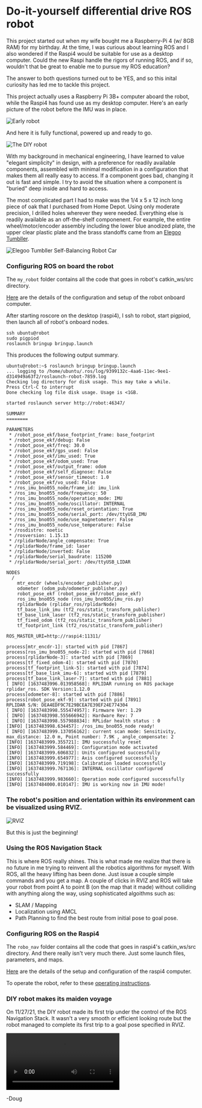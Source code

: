 # Do-it-yourself differential drive ROS robot
This project started out when my wife bought me a Raspberry-Pi 4 (w/ 8GB RAM) for my birthday.
At the time, I was curious about learning ROS and I also wondered if the Raspi4
would be suitable for use as a desktop computer. Could the new Raspi handle the
rigors of running ROS, and if so, wouldn't that be great to enable me to pursue my ROS education?

The answer to both questions turned out to be YES, and so this inital curiosity has led me to tackle this project.

This project actually uses a Raspberry Pi 3B+ computer aboard the robot, while
the Raspi4 has found use as my desktop computer. Here's an early picture of the robot before the IMU was in place.

![Early robot](images/early-robot.jpg)

And here it is fully functional, powered up and ready to go.

![The DIY robot](images/robot.jpg)

With my background in mechanical engineering, I have learned to value "elegant simplicity" in design, with a preference for readily available components, assembled with minimal modification in a configuration that makes them all really easy to access. If a component goes bad, changing it out is fast and simple. I try to avoid the situation where a component is "buried" deep inside and hard to access.

The most complicated part I had to make was the 1/4 x 5 x 12 inch long piece of oak that I purchased from Home Depot. Using only moderate precision, I drilled holes wherever they were needed. Everything else is readily available as an off-the-shelf componenent. For example, the entire wheel/motor/encoder assembly including the lower blue anodized plate, the upper clear plastic plate and the brass standoffs came from an [Elegoo Tumbller](https://www.amazon.com/dp/B07QWJH77V?psc=1&ref=ppx_yo2_dt_b_product_details).

![Elegoo Tumbller Self-Balancing Robot Car](images/elegoo-tumbller.jpg)

### Configuring ROS on board the robot
The `my_robot` folder contains all the code that goes in robot's catkin_ws/src directory.

[Here](setup-operate/setup-2nd-computer.md) are the details of the configuration and setup of the robot onboard computer.

After starting roscore on the desktop (raspi4), I ssh to robot, start pigpiod, then launch all of robot's onboard nodes.

```
ssh ubuntu@robot
sudo pigpiod
roslaunch bringup bringup.launch
```
This produces the following output summary. 
```
ubuntu@robot:~$ roslaunch bringup bringup.launch
... logging to /home/ubuntu/.ros/log/9399132c-4aa6-11ec-9ee1-d314949a63f2/roslaunch-robot-7859.log
Checking log directory for disk usage. This may take a while.
Press Ctrl-C to interrupt
Done checking log file disk usage. Usage is <1GB.

started roslaunch server http://robot:46347/

SUMMARY
========

PARAMETERS
 * /robot_pose_ekf/base_footprint_frame: base_footprint
 * /robot_pose_ekf/debug: False
 * /robot_pose_ekf/freq: 30.0
 * /robot_pose_ekf/gps_used: False
 * /robot_pose_ekf/imu_used: True
 * /robot_pose_ekf/odom_used: True
 * /robot_pose_ekf/output_frame: odom
 * /robot_pose_ekf/self_diagnose: False
 * /robot_pose_ekf/sensor_timeout: 1.0
 * /robot_pose_ekf/vo_used: False
 * /ros_imu_bno055_node/frame_id: imu_link
 * /ros_imu_bno055_node/frequency: 50
 * /ros_imu_bno055_node/operation_mode: IMU
 * /ros_imu_bno055_node/oscillator: INTERNAL
 * /ros_imu_bno055_node/reset_orientation: True
 * /ros_imu_bno055_node/serial_port: /dev/ttyUSB_IMU
 * /ros_imu_bno055_node/use_magnetometer: False
 * /ros_imu_bno055_node/use_temperature: False
 * /rosdistro: noetic
 * /rosversion: 1.15.13
 * /rplidarNode/angle_compensate: True
 * /rplidarNode/frame_id: laser
 * /rplidarNode/inverted: False
 * /rplidarNode/serial_baudrate: 115200
 * /rplidarNode/serial_port: /dev/ttyUSB_LIDAR

NODES
  /
    mtr_encdr (wheels/encoder_publisher.py)
    odometer (odom_pub/odometer_publisher.py)
    robot_pose_ekf (robot_pose_ekf/robot_pose_ekf)
    ros_imu_bno055_node (ros_imu_bno055/imu_ros.py)
    rplidarNode (rplidar_ros/rplidarNode)
    tf_base_link_imu (tf2_ros/static_transform_publisher)
    tf_base_link_laser (tf2_ros/static_transform_publisher)
    tf_fixed_odom (tf2_ros/static_transform_publisher)
    tf_footprint_link (tf2_ros/static_transform_publisher)

ROS_MASTER_URI=http://raspi4:11311/

process[mtr_encdr-1]: started with pid [7867]
process[ros_imu_bno055_node-2]: started with pid [7868]
process[rplidarNode-3]: started with pid [7869]
process[tf_fixed_odom-4]: started with pid [7870]
process[tf_footprint_link-5]: started with pid [7874]
process[tf_base_link_imu-6]: started with pid [7879]
process[tf_base_link_laser-7]: started with pid [7881]
[ INFO] [1637483996.013958568]: RPLIDAR running on ROS package rplidar_ros. SDK Version:1.12.0
process[odometer-8]: started with pid [7886]
process[robot_pose_ekf-9]: started with pid [7891]
RPLIDAR S/N: DEA4EDF9C7E29BCEA7E39EF24E774304
[ INFO] [1637483998.555474957]: Firmware Ver: 1.29
[ INFO] [1637483998.555666942]: Hardware Rev: 7
[ INFO] [1637483998.557988834]: RPLidar health status : 0
[INFO] [1637483998.634457]: /ros_imu_bno055_node ready!
[ INFO] [1637483999.137056162]: current scan mode: Sensitivity, max_distance: 12.0 m, Point number: 7.9K , angle_compensate: 2
[INFO] [1637483999.355721]: IMU successfully reset
[INFO] [1637483999.584469]: Configuration mode activated
[INFO] [1637483999.606832]: Units configured successfully
[INFO] [1637483999.654977]: Axis configured successfully
[INFO] [1637483999.719198]: Calibration loaded successfully
[INFO] [1637483999.767136]: INTERNAL oscillator configured successfully
[INFO] [1637483999.983660]: Operation mode configured successfully
[INFO] [1637484000.010147]: IMU is working now in IMU mode!
```

### The robot's position and orientation within its environment can be visualized using RVIZ.

![RVIZ](images/rviz.png)

But this is just the beginning!

### Using the ROS Navigation Stack
This is where ROS really shines. This is what made me realize that there is no future in me trying to reinvent all the robotics algorithms for myself. With ROS, all the heavy lifting has been done. Just issue a couple simple commands and you get a map. A couple of clicks in RVIZ and ROS will take your robot from point A to point B (on the map that it made) without colliding with anything along the way, using sophisticated algoithms such as:
* SLAM / Mapping
* Localization using AMCL
* Path Planning to find the best route from initial pose to goal pose.

### Configuring ROS on the Raspi4
The `robo_nav` folder contains all the code that goes in raspi4's catkin_ws/src directory.
And there really isn't very much there. Just some launch files, parameters, and maps.

[Here](setup-operate/ubuntu-install.md) are the details of the setup and configuration of the raspi4 computer.

To operate the robot, refer to these [operating instructions](setup-operate/operate-robot.md).
### DIY robot makes its maiden voyage
On 11/27/21, the DIY robot made its first trip under the control of the ROS Navigation Stack. It wasn't a very smooth or efficient looking route but the robot managed to complete its first trip to a goal pose specified in RVIZ.

![First excursion using RVIZ](videos/IMG_2534.mp4)

-Doug
